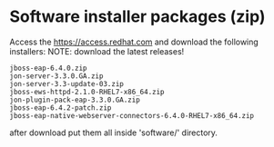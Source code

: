 # Software installer packages (zip)

Access the https://access.redhat.com and download the following installers:
NOTE: download the latest releases!

```
jboss-eap-6.4.0.zip
jon-server-3.3.0.GA.zip
jon-server-3.3-update-03.zip
jboss-ews-httpd-2.1.0-RHEL7-x86_64.zip
jon-plugin-pack-eap-3.3.0.GA.zip
jboss-eap-6.4.2-patch.zip
jboss-eap-native-webserver-connectors-6.4.0-RHEL7-x86_64.zip
```

after download put them all inside 'software/' directory.
